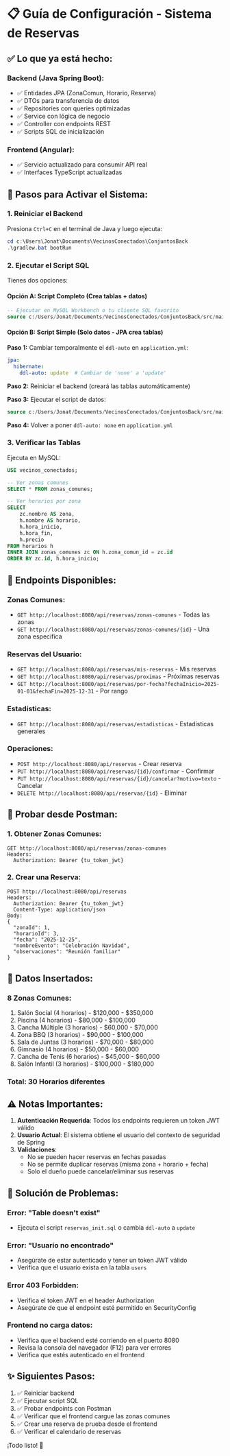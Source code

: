 # 📋 Guía de Configuración - Sistema de Reservas

## ✅ Lo que ya está hecho:

### Backend (Java Spring Boot):
- ✅ Entidades JPA (ZonaComun, Horario, Reserva)
- ✅ DTOs para transferencia de datos
- ✅ Repositories con queries optimizadas
- ✅ Service con lógica de negocio
- ✅ Controller con endpoints REST
- ✅ Scripts SQL de inicialización

### Frontend (Angular):
- ✅ Servicio actualizado para consumir API real
- ✅ Interfaces TypeScript actualizadas

## 🚀 Pasos para Activar el Sistema:

### 1. Reiniciar el Backend

Presiona `Ctrl+C` en el terminal de Java y luego ejecuta:

```powershell
cd c:\Users\Jonat\Documents\VecinosConectados\ConjuntosBack
.\gradlew.bat bootRun
```

### 2. Ejecutar el Script SQL

Tienes dos opciones:

#### Opción A: Script Completo (Crea tablas + datos)
```sql
-- Ejecutar en MySQL Workbench o tu cliente SQL favorito
source c:/Users/Jonat/Documents/VecinosConectados/ConjuntosBack/src/main/resources/data/reservas_init.sql
```

#### Opción B: Script Simple (Solo datos - JPA crea tablas)

**Paso 1:** Cambiar temporalmente el `ddl-auto` en `application.yml`:
```yaml
jpa:
  hibernate:
    ddl-auto: update  # Cambiar de 'none' a 'update'
```

**Paso 2:** Reiniciar el backend (creará las tablas automáticamente)

**Paso 3:** Ejecutar el script de datos:
```sql
source c:/Users/Jonat/Documents/VecinosConectados/ConjuntosBack/src/main/resources/data/reservas_data.sql
```

**Paso 4:** Volver a poner `ddl-auto: none` en `application.yml`

### 3. Verificar las Tablas

Ejecuta en MySQL:

```sql
USE vecinos_conectados;

-- Ver zonas comunes
SELECT * FROM zonas_comunes;

-- Ver horarios por zona
SELECT 
    zc.nombre AS zona,
    h.nombre AS horario,
    h.hora_inicio,
    h.hora_fin,
    h.precio
FROM horarios h
INNER JOIN zonas_comunes zc ON h.zona_comun_id = zc.id
ORDER BY zc.id, h.hora_inicio;
```

## 📡 Endpoints Disponibles:

### Zonas Comunes:
- `GET http://localhost:8080/api/reservas/zonas-comunes` - Todas las zonas
- `GET http://localhost:8080/api/reservas/zonas-comunes/{id}` - Una zona específica

### Reservas del Usuario:
- `GET http://localhost:8080/api/reservas/mis-reservas` - Mis reservas
- `GET http://localhost:8080/api/reservas/proximas` - Próximas reservas
- `GET http://localhost:8080/api/reservas/por-fecha?fechaInicio=2025-01-01&fechaFin=2025-12-31` - Por rango

### Estadísticas:
- `GET http://localhost:8080/api/reservas/estadisticas` - Estadísticas generales

### Operaciones:
- `POST http://localhost:8080/api/reservas` - Crear reserva
- `PUT http://localhost:8080/api/reservas/{id}/confirmar` - Confirmar
- `PUT http://localhost:8080/api/reservas/{id}/cancelar?motivo=texto` - Cancelar
- `DELETE http://localhost:8080/api/reservas/{id}` - Eliminar

## 🧪 Probar desde Postman:

### 1. Obtener Zonas Comunes:
```
GET http://localhost:8080/api/reservas/zonas-comunes
Headers:
  Authorization: Bearer {tu_token_jwt}
```

### 2. Crear una Reserva:
```
POST http://localhost:8080/api/reservas
Headers:
  Authorization: Bearer {tu_token_jwt}
  Content-Type: application/json
Body:
{
  "zonaId": 1,
  "horarioId": 3,
  "fecha": "2025-12-25",
  "nombreEvento": "Celebración Navidad",
  "observaciones": "Reunión familiar"
}
```

## 🎨 Datos Insertados:

### 8 Zonas Comunes:
1. Salón Social (4 horarios) - $120,000 - $350,000
2. Piscina (4 horarios) - $80,000 - $100,000
3. Cancha Múltiple (3 horarios) - $60,000 - $70,000
4. Zona BBQ (3 horarios) - $90,000 - $100,000
5. Sala de Juntas (3 horarios) - $70,000 - $80,000
6. Gimnasio (4 horarios) - $50,000 - $60,000
7. Cancha de Tenis (6 horarios) - $45,000 - $60,000
8. Salón Infantil (3 horarios) - $100,000 - $180,000

### Total: 30 Horarios diferentes

## ⚠️ Notas Importantes:

1. **Autenticación Requerida**: Todos los endpoints requieren un token JWT válido
2. **Usuario Actual**: El sistema obtiene el usuario del contexto de seguridad de Spring
3. **Validaciones**:
   - No se pueden hacer reservas en fechas pasadas
   - No se permite duplicar reservas (misma zona + horario + fecha)
   - Solo el dueño puede cancelar/eliminar sus reservas

## 🐛 Solución de Problemas:

### Error: "Table doesn't exist"
- Ejecuta el script `reservas_init.sql` o cambia `ddl-auto` a `update`

### Error: "Usuario no encontrado"
- Asegúrate de estar autenticado y tener un token JWT válido
- Verifica que el usuario exista en la tabla `users`

### Error 403 Forbidden:
- Verifica el token JWT en el header Authorization
- Asegúrate de que el endpoint esté permitido en SecurityConfig

### Frontend no carga datos:
- Verifica que el backend esté corriendo en el puerto 8080
- Revisa la consola del navegador (F12) para ver errores
- Verifica que estés autenticado en el frontend

## ✨ Siguientes Pasos:

1. ✅ Reiniciar backend
2. ✅ Ejecutar script SQL
3. ✅ Probar endpoints con Postman
4. ✅ Verificar que el frontend cargue las zonas comunes
5. ✅ Crear una reserva de prueba desde el frontend
6. ✅ Verificar el calendario de reservas

¡Todo listo! 🎉
